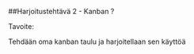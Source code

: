 ##Harjoitustehtävä 2 - Kanban ?


Tavoite:

Tehdään oma kanban taulu ja harjoitellaan sen käyttöä





